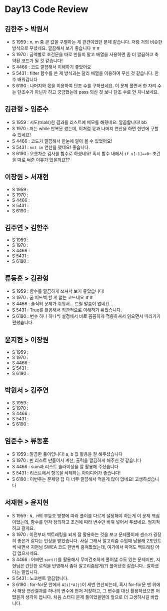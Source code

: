 # Day13 Code Review

## 김한주 > 박원서

- S 1959 : n, m 중 큰 값을 구별하는 게 관건이었던 문제 같습니다. 저랑 거의 비슷한 방식으로 푸셨네요. 깔끔해서 보기 좋습니다 ㅎㅎ
- S 1970 : 금액별로 조건문을 따로 만들지 말고 배열을 사용하면 좀 더 깔끔하고 축약된 코드가 될 것 같습니다!
- S 4466 : 코드 깔끔해서 이해하기 좋았어요
- S 5431 : filter 함수를 쓴 제 방식과는 달리 배열을 이용하여 푸신 것 같습니다. 한 수 배워갑니다
- S 6190 : 나머지와 몫을 이용하여 단조 수를 구하셨네요. 이 문제 풀면서 한 자리 수는 단조수가 아닌가 하고 궁금했는데 pass 되신 것 보니 단조 수로 안 치나보네요.

## 김관형 > 임준수

- S 1959 : 시도(trials)한 결과를 리스트에 메모를 해줬네요. 깔끔합니다! bb 
- S 1970 : 저는 while 반복문 썼는데, 이처럼 몫과 나머지 연산을 하면 한번에 구할 수 있네요!
- S 4466 : 코드가 깔끔해서 한눈에 알아 볼 수 있었어요!
- S 5431 : `not in` 연산을 했네요! 좋습니다. 
- S 6190 : 오름차순 검사를 함수로 하셨네요! 혹시 함수 내에서 `if x[-1]==0:` 조건을 따로 써준 이유가 있을까요??


## 이장원 > 서재현

- S 1959 :
- S 1970 :
- S 4466 :
- S 5431 :
- S 6190 :


## 김주연 > 김한주

- S 1959 :
- S 1970 :
- S 4466 :
- S 5431 :
- S 6190 :

## 류동훈 > 김관형

- S 1959 : 함수를 깔끔하게 쓰셔서 보기 좋았습니다!
- S 1970 : 굳 피드백 할 게 없는 코드네요 ㅎㅎ
- S 4466 : 솔직히 문제가 쉬워서... 드릴 말씀이 없네요... 
- S 5431 : True를 활용해서 직관적으로 이해하기 쉬웠습니다.
- S 6190 : 변수 하나 하나씩 설정해서 바로 꼼꼼하게 적용하셔서 읽으면서 따라가기 편했습니다.

## 윤지현 > 이장원

- S 1959 :
- S 1970 :
- S 4466 :
- S 5431 :
- S 6190 :

## 박원서 > 김주연

- S 1959 :
- S 1970 :
- S 4466 :
- S 5431 :
- S 6190 :

## 임준수 > 류동훈

- S 1959 : 깔끔한 풀이입니다! a, b 값 활용을 잘 해주셨습니다  
- S 1970 : 빈 리스트 만들어서 계산, 출력을 깔끔하게 해주신 것 같습니다
- S 4466 : sum과 리스트 슬라이싱을 잘 활용해 주셨습니다
- S 5431 : 리스트에서 항목을 삭제하는 아이디어가 좋습니다!
- S 6190 : 이번주는 문제랑 답 다 너무 깔끔해서 적을게 많이 없네요! 고생하셨습니다

## 서재현 > 윤지현

- S 1959 : `N, M`의 부등호 방향에 따라 풀이를 다르게 설정해야 하는게 이 문제 핵심이었는데, 함수를 먼저 정의하고 조건에 따라 변수만 바꿔 넣어서 푸셨네요. 엄지척하고 갈게요.
- S 1970 : 이전부터 백트래킹을 되게 잘 활용하는 것을 보고 문제풀이에 센스가 굉장히 좋은거 같다는 인상을 받았습니다. 사실 그래서 알고리즘 수업때 남몰래 2포인트씩 내면서 지현님 SWEA 코드 한번씩 훔쳐봤었는데, 여기에서 마저도 백트래킹 어김 없으시네요.
- S 4466 : 어쩌면 `sort()`를 활용해서 무미건조하게 풀어낼 수도 있는 문제지만, 지현님은 간단한 로직을 반영해서 좀더 알고리즘답게(?) 풀어낸것 같습니다.. 잘하셨다는 말입니다. 
- S 5431 : 노코멘트 깔끔합니다.
- S 6190 : for-for문 안에서 `A[i]*A[j]`이 세번 연산되는데, 혹시 for-for문 맨 위에서 해당 연산결과를 하나의 변수에 먼저 저장하고, 그 변수를 대신 활용하셨으면 어땠을까 생각이 듭니다. 처음 스터디 문제 풀이었을텐데 앞으로 더 고생하시길 바랍니다.